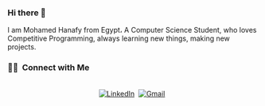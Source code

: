 ### Hi there 👋

I am Mohamed Hanafy from Egypt، A Computer Science Student, who loves Competitive Programming, always learning new things, making new projects.

<h3> 🤝🏻 &nbsp;Connect with Me </h3>
<p align="center">
<br>
<a href="https://www.linkedin.com/in/mohamed-hanafy-2a680a249/"><img src="https://img.shields.io/badge/linkedin-%230077B5.svg?&style=for-the-badge&logo=linkedin&logoColor=white" alt="LinkedIn" /></a>&nbsp;
<a href="mailto:mohamed.hanafy.mostafa@gmail.com"><img src="https://img.shields.io/badge/gmail-%23D14836.svg?&style=for-the-badge&logo=gmail&logoColor=white" alt="Gmail"/></a>&nbsp;

</p>
